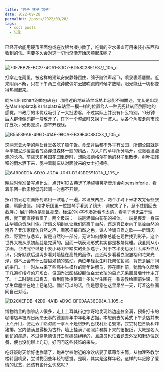 ```yaml
---
title: '鸽子 林子 馆子'
date: 2022-09-28
permalink: /posts/2022/09/28/
tags:
  - cool posts
  - 记录
---
```


已经开始能用硬币买面包或在收银台凑小数了，吃剩的空水果盒可用来装小东西和收到的信。需要多久会对这一切也渐渐开始厌烦起来呢？

---
![70F7BB2E-BC27-4CA1-80C7-BD58C28E1F37_1_105_c](https://github.com/one-dive/one-dive.github.io/assets/117946267/4062c3e4-008e-4a5e-b40e-b5746c748588)

打伞走在雨里，被这样的建筑安安静静围住，鸽子随钟声起飞，喷泉裹着雕塑。近来阴雨不断，只在下午两三点钟或偶尔云被吹跑的时候才放晴，阳光能让一切都变得热闹起来。

同名叫Rischart的面包店在广场附近的地铁站里或地上总能不期而遇，尤其是出现在Marienplatz和Karlsplatz车站里一模一样的位置给人一种兜兜转转回到原地的感觉。市政厅的木偶戏吸引了一大批游客，不过实际上并没有什么特别，10分钟后人群便像鸽群一般散开了，在下一个整点时又换了一波人。从各个角度走向市政厅五次，光影变换，挪不开视线。

![B55989A6-496D-414E-98CA-EB39E4C88C33_1_105_c](https://github.com/one-dive/one-dive.github.io/assets/117946267/da332138-c76e-4032-918f-b03a050eea50)

这两天去大学的两处食堂各吃了顿午饭。食堂背后都不外乎有公园，所谓公园就是草率被泥沙覆盖着的路穿过森林一般的树丛，为大片的草坪所分隔开，点缀着湿漉漉的长椅。前些天在英国花园里走时，想象海德格尔在他的林子里散步，树叶把残积的雨水洒下来，我冲着骑车从对面驶来的女士打招呼。                                            

![648D0EDA-6D20-42DA-A941-B34BBE551838_1_105_c](https://github.com/one-dive/one-dive.github.io/assets/117946267/359cfdcd-62ef-42d2-98cd-9d5f4ee9897d)

晚些时候准备写点什么，点开ARD古典选了场施特劳斯音乐会Alpensinfonie，看着乐团一脸肃穆低沉起调一时挪不开眼。

按计划去老绘画陈列馆用一欧逛了一遍，常设展两层，两个小时下来才发觉有些腰酸、肩膀也僵。（刚才乐团里一位提琴手看到了镜头，调皮笑了下，忍不住倒回去截屏。）展厅特色是高且亮堂，标注的小字不凑近看不太清，看清了也无益于理解，就干脆直接看画了。两个极端：一端是满幅白花花的裸体，一端是裹着一身端庄华服的贵族肖像。所谓文明到底让我们远离了自然，还是真正走向了掌控自然的境界？音乐家模仿自然之声，画家描摹自然之色，诗人吟诵自然之歌——所谓肉欲、野蛮性与悲欢，皆是自然的一部分，无论如何想象总能在现世找到影子。这个世界大概从原初起就是完满的，因而一切表现形式其实都是极端优雅。我虽则从小学画，但终究不过是个耍小聪明不踏实的业余选手，对于艺术史也没什么体系性认识，只好默默后退两步看对墙挂在高处的画作，走近两步看看衣服皱褶和花果光泽，谈不上会有什么醍醐灌顶的感动。两位年轻女生拜托帮忙拍照，背景是展厅间的拱门。十一时左右来了些高中生模样的青年讲解员，停在画作前，犹豫许久酝酿了几遍打招呼的开场白，但因为试图捕捉那位金发女孩的目光无果而最后悻悻走开了。十二时朝出口绕去，看到有教授带着十多位学生围在一张宗教绘画前讲课，有学生盘腿坐在地上记笔记。倘若可以的话，倒是愿意在这里呆坐一天，盯着这些画同自己对话。

![D2C0EFDB-42D9-4A1B-AD9C-BF0DAA36D98A_1_105_c](https://github.com/one-dive/one-dive.github.io/assets/117946267/b65e3e29-d595-41da-834f-b336cd43c08d)

博物馆里的咖啡店人很多，走上土耳其街也惊讶地发现路边座位全满，预备打卡的咖啡店早被周日闲来无事的德国青年中年老年占据。本想前去的英式下午茶店并未正点开门，便走去了路对面一家人不是很多的巴伐利亚老餐馆，尝尝特色白肠和炸猪排。室内装潢显得极为古朴，墙上挂满了老照片和剪下来的旧报纸，大概是名人到访的痕迹，不过惊觉德语开口就磕磕绊绊的，且店员也忙着跑去外室和街边位送餐，便也没能聊上几句，好问问这些装饰的来头。

吃好饭时天恰好也放晴了，跑进学校附近的冷饮店要了草莓华夫筒，从物理系教学楼转回喷泉，尝试找回些年轻的感觉。是啊，其实是这样年轻，这样的年纪除了爱情的忧愁，还该有些什么忧愁呢？


